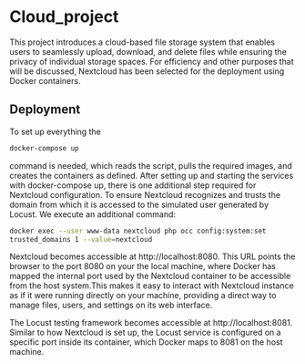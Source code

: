 # Cloud_project

This project introduces a cloud-based file storage system that enables users to seamlessly upload, download, and delete files while ensuring the privacy of individual storage spaces. For efficiency and other purposes that will be discussed, Nextcloud has been selected for the deployment using Docker containers.

## Deployment

To set up everything the 
```bash
docker-compose up
```
command is needed, which reads the script, pulls the required images, and creates the containers as defined. 
After setting up and starting the services with docker-compose up, there is one additional step required for Nextcloud configuration. To ensure Nextcloud recognizes and trusts the domain from which it is accessed to the simulated user generated by Locust. We execute an additional command:

```bash
docker exec --user www-data nextcloud php occ config:system:set
trusted_domains 1 --value=nextcloud
```
Nextcloud becomes accessible at http://localhost:8080. This URL points the browser to the port 8080 on your the local machine, where Docker has mapped the internal port used by the Nextcloud container to be accessible from the host system.This makes it easy to interact with Nextcloud instance as if it were running directly on your machine, providing a direct way to manage files, users, and settings on its web interface.

The Locust testing framework becomes accessible at http://localhost:8081. Similar to how Nextcloud is set up, the Locust service is configured on a specific port inside its container, which Docker maps to 8081 on the host machine.


